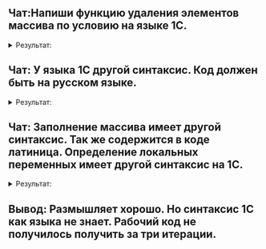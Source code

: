 
## Чат:Напиши функцию удаления элементов массива по условию на языке 1С.

<details>
  <summary>Результат:</summary>
	
 ``` bsl
 Procedure DeleteElementsByCondition(arr As Array, condition As String)
     Local i As Integer
     Local j As Integer
     Local newArr As Array

     // Создаём новый массив
     newArr = CreateArray(ArraySize(arr))

     // Инициализируем индексы
     i = 0
     j = 0

     While i < ArraySize(arr)
         If Not EvaluateCondition(arr[i], condition) Then
             newArr[j] = arr[i]
             j += 1
         EndIf
         i += 1
     EndWhile

     // Обновляем исходный массив
     arr = newArr.Slice(0, j)
 EndProcedure

 Procedure EvaluateCondition(element As Variant, condition As String) As Boolean
     // Реализуйте здесь логику для оценки условия
     // Пример: Удалить элементы больше 10
     Return element > 10
 EndProcedure
```
</details>

## Чат: У языка 1С другой синтаксис. Код должен быть на русском языке.


	
<details>
  <summary>Результат:</summary>
	
 ``` bsl
 Procedure DeleteElementsByCondition(arr As Array, condition As String)
     Local i As Integer
     Local j As Integer
     Local newArr As Array

     // Создаём новый массив
     newArr = CreateArray(ArraySize(arr))

     // Инициализируем индексы
     i = 0
     j = 0

     While i < ArraySize(arr)
         If Not EvaluateCondition(arr[i], condition) Then
             newArr[j] = arr[i]
             j += 1
         EndIf
         i += 1
     EndWhile

     // Обновляем исходный массив
     arr = newArr.Slice(0, j)
 EndProcedure

 Procedure EvaluateCondition(element As Variant, condition As String) As Boolean
     // Реализуйте здесь логику для оценки условия
     // Пример: Удалить элементы больше 10
     Return element > 10
 EndProcedure
```
</details>


## Чат: Заполнение массива имеет другой синтаксис. Так же содержится в коде латиница. Определение локальных переменных имеет другой синтаксис на 1С. 

<details>
  <summary>Результат:</summary>
	
 ``` bsl
 Объявить Локальные Переменные:
    i как Целое;
    j как Целое;
    новыйМассив как Массив;

// Создаем новый массив того же размера, что и исходный
новыйМассив = СоздатьМассив(РазмерМассива(массив));

i = 0;
j = 0;

Пока i < РазмерМассива(массив) Цикл
    Если Не ОценитьУсловие(массив[i], условие) Тогда
        новыйМассив[j] = массив[i];
        j = j + 1;
    КонецЕсли
    i = i + 1;
КонецЦикла;

// Обновляем исходный массив
массив = Срез(newArray, 0, j);

Функция ОценитьУсловие(элемент, условие) как Логическое
    // Реализуйте здесь логику для оценки условия
    // Пример: Удалить элементы больше 10
    Возврат элемент > 10;
КонецФункции



```
</details>

## Вывод: Размышляет хорошо. Но синтаксис 1С как языка не знает. Рабочий код не получилось получить за три итерации.